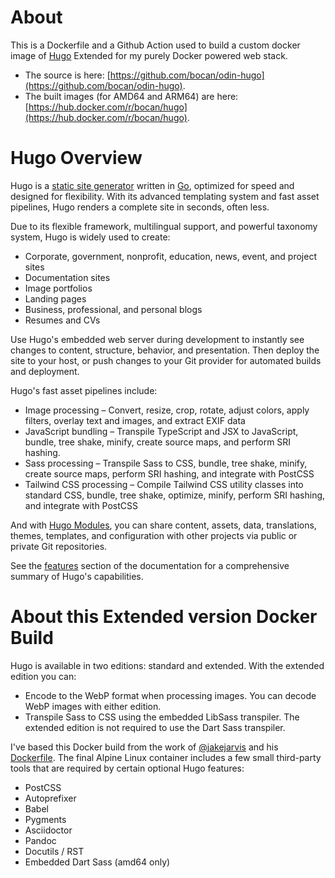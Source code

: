 # About

This is a Dockerfile and a Github Action used to build a custom docker image of [Hugo](https://gohugo.io/) Extended for my purely Docker powered web stack.

* The source is here: [https://github.com/bocan/odin-hugo](https://github.com/bocan/odin-hugo).
* The built images (for AMD64 and ARM64) are here: [https://hub.docker.com/r/bocan/hugo](https://hub.docker.com/r/bocan/hugo).

# Hugo Overview

Hugo is a [static site generator](https://en.wikipedia.org/wiki/Static_site_generator) written in [Go](https://go.dev/), optimized for speed and designed for flexibility. With its advanced templating system and fast asset pipelines, Hugo renders a complete site in seconds, often less.

Due to its flexible framework, multilingual support, and powerful taxonomy system, Hugo is widely used to create:

- Corporate, government, nonprofit, education, news, event, and project sites
- Documentation sites
- Image portfolios
- Landing pages
- Business, professional, and personal blogs
- Resumes and CVs

Use Hugo's embedded web server during development to instantly see changes to content, structure, behavior, and presentation. Then deploy the site to your host, or push changes to your Git provider for automated builds and deployment.

Hugo's fast asset pipelines include:

- Image processing &ndash; Convert, resize, crop, rotate, adjust colors, apply filters, overlay text and images, and extract EXIF data
- JavaScript bundling &ndash; Transpile TypeScript and JSX to JavaScript, bundle, tree shake, minify, create source maps, and perform SRI hashing.
- Sass processing &ndash; Transpile Sass to CSS, bundle, tree shake, minify, create source maps, perform SRI hashing, and integrate with PostCSS
- Tailwind CSS processing &ndash; Compile Tailwind CSS utility classes into standard CSS, bundle, tree shake, optimize, minify, perform SRI hashing, and integrate with PostCSS

And with [Hugo Modules](https://gohugo.io/hugo-modules/), you can share content, assets, data, translations, themes, templates, and configuration with other projects via public or private Git repositories.

See the [features](https://gohugo.io/about/features/) section of the documentation for a comprehensive summary of Hugo's capabilities.

# About this Extended version Docker Build

Hugo is available in two editions: standard and extended. With the extended edition you can:

* Encode to the WebP format when processing images. You can decode WebP images with either edition.
* Transpile Sass to CSS using the embedded LibSass transpiler. The extended edition is not required to use the Dart Sass transpiler.

I've based this Docker build from the work of [@jakejarvis](https://github.com/jakejarvis) and his [Dockerfile](https://github.com/jakejarvis/hugo-docker).  The final Alpine Linux container includes a few small third-party tools that are required by certain optional Hugo features:

* PostCSS
* Autoprefixer
* Babel
* Pygments
* Asciidoctor
* Pandoc
* Docutils / RST
* Embedded Dart Sass (amd64 only)
